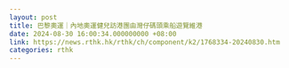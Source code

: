 ```yaml
---
layout: post
title: 巴黎奧運｜內地奧運健兒訪港團由灣仔碼頭乘船遊覽維港
date: 2024-08-30 16:00:34.000000000 +08:00
link: https://news.rthk.hk/rthk/ch/component/k2/1768334-20240830.htm
categories: rthk
---
```



